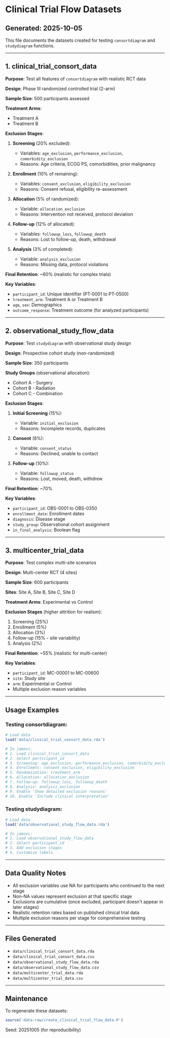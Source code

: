 
# Clinical Trial Flow Datasets

## Generated: 2025-10-05

This file documents the datasets created for testing `consortdiagram` and `studydiagram` functions.

---

## 1. clinical_trial_consort_data

**Purpose**: Test all features of `consortdiagram` with realistic RCT data

**Design**: Phase III randomized controlled trial (2-arm)

**Sample Size**: 500 participants assessed

**Treatment Arms**:
- Treatment A
- Treatment B

**Exclusion Stages**:
1. **Screening** (20% excluded):
   - Variables: `age_exclusion`, `performance_exclusion`, `comorbidity_exclusion`
   - Reasons: Age criteria, ECOG PS, comorbidities, prior malignancy

2. **Enrollment** (10% of remaining):
   - Variables: `consent_exclusion`, `eligibility_exclusion`
   - Reasons: Consent refusal, eligibility re-assessment

3. **Allocation** (5% of randomized):
   - Variable: `allocation_exclusion`
   - Reasons: Intervention not received, protocol deviation

4. **Follow-up** (12% of allocated):
   - Variables: `followup_loss`, `followup_death`
   - Reasons: Lost to follow-up, death, withdrawal

5. **Analysis** (3% of completed):
   - Variable: `analysis_exclusion`
   - Reasons: Missing data, protocol violations

**Final Retention**: ~60% (realistic for complex trials)

**Key Variables**:
- `participant_id`: Unique identifier (PT-0001 to PT-0500)
- `treatment_arm`: Treatment A or Treatment B
- `age`, `sex`: Demographics
- `outcome_response`: Treatment outcome (for analyzed participants)

---

## 2. observational_study_flow_data

**Purpose**: Test `studydiagram` with observational study design

**Design**: Prospective cohort study (non-randomized)

**Sample Size**: 350 participants

**Study Groups** (observational allocation):
- Cohort A - Surgery
- Cohort B - Radiation
- Cohort C - Combination

**Exclusion Stages**:
1. **Initial Screening** (15%):
   - Variable: `initial_exclusion`
   - Reasons: Incomplete records, duplicates

2. **Consent** (8%):
   - Variable: `consent_status`
   - Reasons: Declined, unable to contact

3. **Follow-up** (10%):
   - Variable: `followup_status`
   - Reasons: Lost, moved, death, withdrew

**Final Retention**: ~70%

**Key Variables**:
- `participant_id`: OBS-0001 to OBS-0350
- `enrollment_date`: Enrollment dates
- `diagnosis`: Disease stage
- `study_group`: Observational cohort assignment
- `in_final_analysis`: Boolean flag

---

## 3. multicenter_trial_data

**Purpose**: Test complex multi-site scenarios

**Design**: Multi-center RCT (4 sites)

**Sample Size**: 600 participants

**Sites**: Site A, Site B, Site C, Site D

**Treatment Arms**: Experimental vs Control

**Exclusion Stages** (higher attrition for realism):
1. Screening (25%)
2. Enrollment (5%)
3. Allocation (3%)
4. Follow-up (15% - site variability)
5. Analysis (2%)

**Final Retention**: ~55% (realistic for multi-center)

**Key Variables**:
- `participant_id`: MC-00001 to MC-00600
- `site`: Study site
- `arm`: Experimental or Control
- Multiple exclusion reason variables

---

## Usage Examples

### Testing consortdiagram:

```r
# Load data
load('data/clinical_trial_consort_data.rda')

# In jamovi:
# 1. Load clinical_trial_consort_data
# 2. Select participant_id
# 3. Screening: age_exclusion, performance_exclusion, comorbidity_exclusion
# 4. Enrollment: consent_exclusion, eligibility_exclusion
# 5. Randomization: treatment_arm
# 6. Allocation: allocation_exclusion
# 7. Follow-up: followup_loss, followup_death
# 8. Analysis: analysis_exclusion
# 9. Enable 'Show detailed exclusion reasons'
# 10. Enable 'Include clinical interpretation'
```

### Testing studydiagram:

```r
# Load data
load('data/observational_study_flow_data.rda')

# In jamovi:
# 1. Load observational_study_flow_data
# 2. Select participant_id
# 3. Add exclusion stages
# 4. Customize labels
```

---

## Data Quality Notes

- All exclusion variables use NA for participants who continued to the next stage
- Non-NA values represent exclusion at that specific stage
- Exclusions are cumulative (once excluded, participant doesn't appear in later stages)
- Realistic retention rates based on published clinical trial data
- Multiple exclusion reasons per stage for comprehensive testing

---

## Files Generated

- `data/clinical_trial_consort_data.rda`
- `data/clinical_trial_consort_data.csv`
- `data/observational_study_flow_data.rda`
- `data/observational_study_flow_data.csv`
- `data/multicenter_trial_data.rda`
- `data/multicenter_trial_data.csv`

---

## Maintenance

To regenerate these datasets:

```r
source('data-raw/create_clinical_trial_flow_data.R')
```

Seed: 20251005 (for reproducibility)

